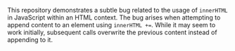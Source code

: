 This repository demonstrates a subtle bug related to the usage of `innerHTML` in JavaScript within an HTML context. The bug arises when attempting to append content to an element using `innerHTML +=`. While it may seem to work initially, subsequent calls overwrite the previous content instead of appending to it.